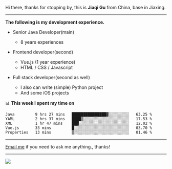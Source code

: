 Hi there, thanks for stopping by, this is **Jiaqi Gu** from China, base in Jiaxing.

---

**The following is my development experience.**

- Senior Java Developer(main)
  - 8 years experiences

- Frontend developer(second)
  - Vue.js (1 year experience)
  - HTML / CSS / Javascript
  
- Full stack developer(second as well)
  - I also can write (simple) Python project
  - And some iOS projects

📊 **This week I spent my time on**
<!--START_SECTION:waka-->
```text
Java         9 hrs 27 mins   ███████████████▓░░░░░░░░░   63.25 % 
YAML         2 hrs 37 mins   ████▒░░░░░░░░░░░░░░░░░░░░   17.53 % 
XML          1 hr 47 mins    ███░░░░░░░░░░░░░░░░░░░░░░   12.02 % 
Vue.js       33 mins         █░░░░░░░░░░░░░░░░░░░░░░░░   03.70 % 
Properties   13 mins         ▒░░░░░░░░░░░░░░░░░░░░░░░░   01.46 % 
```
<!--END_SECTION:waka-->

---

[Email me](mailto:droidqw@gmail.com?subject=Hiring_from_GitHub) if you need to ask me anything., thanks!

---

![]( https://visitor-badge.glitch.me/badge?page_id=githubgujiaqi)
